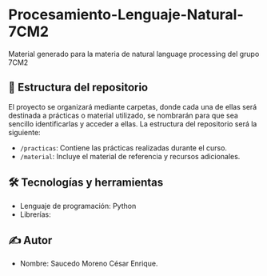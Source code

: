 # Procesamiento-Lenguaje-Natural-7CM2

Material generado para la materia de natural language processing del grupo 7CM2

## 📁 Estructura del repositorio

El proyecto se organizará mediante carpetas, donde cada una de ellas será destinada a prácticas o material utilizado, se nombrarán para que sea sencillo identificarlas y acceder a ellas. La estructura del repositorio será la siguiente:

- `/practicas`: Contiene las prácticas realizadas durante el curso.
- `/material`: Incluye el material de referencia y recursos adicionales.


## 🛠️ Tecnologías y herramientas
- Lenguaje de programación: Python
- Librerías:

## ✍️ Autor
- Nombre: Saucedo Moreno César Enrique.

